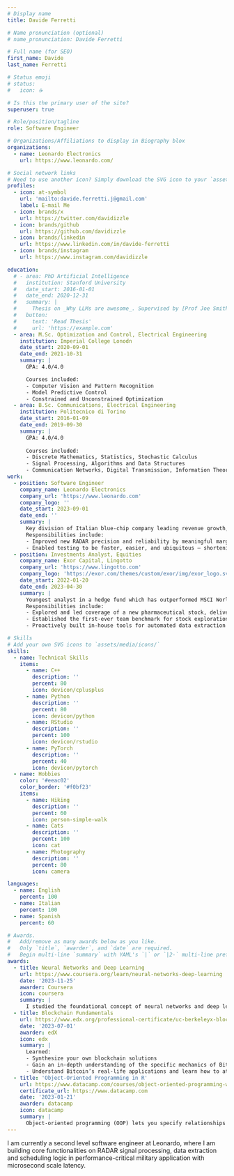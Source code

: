 ```yaml
---
# Display name
title: Davide Ferretti

# Name pronunciation (optional)
# name_pronunciation: Davide Ferretti

# Full name (for SEO)
first_name: Davide
last_name: Ferretti

# Status emoji
# status:
#   icon: ☕️

# Is this the primary user of the site?
superuser: true

# Role/position/tagline
role: Software Engineer

# Organizations/Affiliations to display in Biography blox
organizations:
  - name: Leonardo Electronics
    url: https://www.leonardo.com/

# Social network links
# Need to use another icon? Simply download the SVG icon to your `assets/media/icons/` folder.
profiles:
  - icon: at-symbol
    url: 'mailto:davide.ferretti.j@gmail.com'
    label: E-mail Me
  - icon: brands/x
    url: https://twitter.com/davidizzle
  - icon: brands/github
    url: https://github.com/davidizzle
  - icon: brands/linkedin
    url: https://www.linkedin.com/in/davide-ferretti
  - icon: brands/instagram
    url: https://www.instagram.com/davidizzle

education:
  # - area: PhD Artificial Intelligence
  #   institution: Stanford University
  #   date_start: 2016-01-01
  #   date_end: 2020-12-31
  #   summary: |
  #     Thesis on _Why LLMs are awesome_. Supervised by [Prof Joe Smith](https://example.com). Presented papers at 5 IEEE conferences with the contributions being published in 2 Springer journals.
  #   button:
  #     text: 'Read Thesis'
  #     url: 'https://example.com'
  - area: M.Sc. Optimization and Control, Electrical Engineering
    institution: Imperial College Lonodn
    date_start: 2020-09-01
    date_end: 2021-10-31
    summary: |
      GPA: 4.0/4.0

      Courses included:
      - Computer Vision and Pattern Recognition
      - Model Predictive Control
      - Constrained and Unconstrained Optimization
  - area: B.Sc. Communications, Electrical Engineering
    institution: Politecnico di Torino
    date_start: 2016-01-09
    date_end: 2019-09-30
    summary: |
      GPA: 4.0/4.0
      
      Courses included:
      - Discrete Mathematics, Statistics, Stochastic Calculus
      - Signal Processing, Algorithms and Data Structures
      - Communication Networks, Digital Transmission, Information Theory
work:
  - position: Software Engineer
    company_name: Leonardo Electronics
    company_url: 'https://www.leonardo.com'
    company_logo: ''
    date_start: 2023-09-01
    date_end: ''
    summary: |  
      Key division of Italian blue-chip company leading revenue growth, deploying and selling RADARs worldwide 
      Responsibilities include:
      - Improved new RADAR precision and reliability by meaningful margin by spearheading analyses that uncovered and resolved significant undetected errors in the deployed iteration — proposing improvements
      - Enabled testing to be faster, easier, and ubiquitous – shortening time to market by ∼10%
  - position: Investments Analyst, Equities
    company_name: Exor Capital, Lingotto
    company_url: 'https://www.lingotto.com'
    company_logo: 'https://exor.com/themes/custom/exor/img/exor_logo.svg'
    date_start: 2022-01-20
    date_end: 2023-04-30
    summary: |
      Youngest analyst in a hedge fund which has outperformed MSCI World Index and grown in AUM by >300% to date
      Responsibilities include:
      - Explored and led coverage of a new pharmaceutical stock, delivering a 90% profit on a ∼10 USDm investment
      - Established the first-ever team benchmark for stock exploration efficiency featured in weekly report to CEO John Elkann, analyzing time management and idea generation patterns within the front-office team 
      - Proactively built in-house tools for automated data extraction which reduced manual time effort by 90% on routine updates – prompted by provider’s repeated failures to deliver quality data

# Skills
# Add your own SVG icons to `assets/media/icons/`
skills:
  - name: Technical Skills
    items:
      - name: C++
        description: ''
        percent: 80
        icon: devicon/cplusplus
      - name: Python
        description: ''
        percent: 80
        icon: devicon/python
      - name: RStudio
        description: ''
        percent: 100
        icon: devicon/rstudio
      - name: PyTorch
        description: ''
        percent: 40
        icon: devicon/pytorch
  - name: Hobbies
    color: '#eeac02'
    color_border: '#f0bf23'
    items:
      - name: Hiking
        description: ''
        percent: 60
        icon: person-simple-walk
      - name: Cats
        description: ''
        percent: 100
        icon: cat
      - name: Photography
        description: ''
        percent: 80
        icon: camera

languages:
  - name: English
    percent: 100
  - name: Italian
    percent: 100
  - name: Spanish
    percent: 60

# Awards.
#   Add/remove as many awards below as you like.
#   Only `title`, `awarder`, and `date` are required.
#   Begin multi-line `summary` with YAML's `|` or `|2-` multi-line prefix and indent 2 spaces below.
awards:
  - title: Neural Networks and Deep Learning
    url: https://www.coursera.org/learn/neural-networks-deep-learning
    date: '2023-11-25'
    awarder: Coursera
    icon: coursera
    summary: |
      I studied the foundational concept of neural networks and deep learning. By the end, I was familiar with the significant technological trends driving the rise of deep learning; build, train, and apply fully connected deep neural networks; implement efficient (vectorized) neural networks; identify key parameters in a neural network’s architecture; and apply deep learning to your own applications.
  - title: Blockchain Fundamentals
    url: https://www.edx.org/professional-certificate/uc-berkeleyx-blockchain-fundamentals
    date: '2023-07-01'
    awarder: edX
    icon: edx
    summary: |
      Learned:
      - Synthesize your own blockchain solutions
      - Gain an in-depth understanding of the specific mechanics of Bitcoin
      - Understand Bitcoin’s real-life applications and learn how to attack and destroy Bitcoin, Ethereum, smart contracts and Dapps, and alternatives to Bitcoin’s Proof-of-Work consensus algorithm
  - title: 'Object-Oriented Programming in R'
    url: https://www.datacamp.com/courses/object-oriented-programming-with-s3-and-r6-in-r
    certificate_url: https://www.datacamp.com
    date: '2023-01-21'
    awarder: datacamp
    icon: datacamp
    summary: |
      Object-oriented programming (OOP) lets you specify relationships between functions and the objects that they can act on, helping you manage complexity in your code. This is an intermediate level course, providing an introduction to OOP, using the S3 and R6 systems. S3 is a great day-to-day R programming tool that simplifies some of the functions that you write. R6 is especially useful for industry-specific analyses, working with web APIs, and building GUIs.
---
```


I am currently a second level software engineer at Leonardo, where I am building core functionalities on RADAR signal processing, data extraction and scheduling logic in performance-critical military application with microsecond scale latency.
